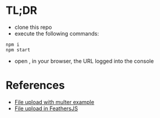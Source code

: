 
# TL;DR

- clone this repo
- execute the following commands:
```
npm i
npm start
```
- open , in your browser, the URL logged into the console

# References

- [File upload with multer example](https://github.com/jruipinto/file-upload-with-multer-example)
- [File upload in FeathersJS](https://docs.feathersjs.com/cookbook/express/file-uploading.html#our-goals)